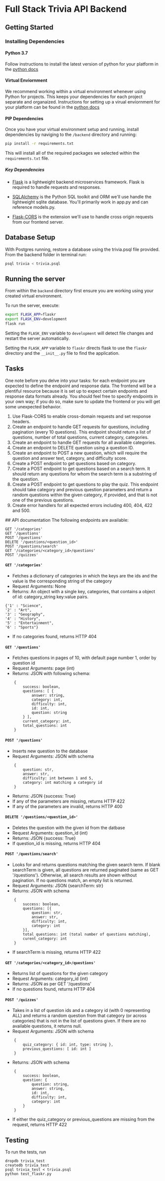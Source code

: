 # Full Stack Trivia API Backend

## Getting Started

### Installing Dependencies

#### Python 3.7

Follow instructions to install the latest version of python for your platform in the [python docs](https://docs.python.org/3/using/unix.html#getting-and-installing-the-latest-version-of-python)

#### Virtual Enviornment

We recommend working within a virtual environment whenever using Python for projects. This keeps your dependencies for each project separate and organaized. Instructions for setting up a virual enviornment for your platform can be found in the [python docs](https://packaging.python.org/guides/installing-using-pip-and-virtual-environments/)

#### PIP Dependencies

Once you have your virtual environment setup and running, install dependencies by naviging to the `/backend` directory and running:

```bash
pip install -r requirements.txt
```

This will install all of the required packages we selected within the `requirements.txt` file.

##### Key Dependencies

- [Flask](http://flask.pocoo.org/)  is a lightweight backend microservices framework. Flask is required to handle requests and responses.

- [SQLAlchemy](https://www.sqlalchemy.org/) is the Python SQL toolkit and ORM we'll use handle the lightweight sqlite database. You'll primarily work in app.py and can reference models.py. 

- [Flask-CORS](https://flask-cors.readthedocs.io/en/latest/#) is the extension we'll use to handle cross origin requests from our frontend server. 

## Database Setup
With Postgres running, restore a database using the trivia.psql file provided. From the backend folder in terminal run:
```bash
psql trivia < trivia.psql
```

## Running the server

From within the `backend` directory first ensure you are working using your created virtual environment.

To run the server, execute:

```bash
export FLASK_APP=flaskr
export FLASK_ENV=development
flask run
```

Setting the `FLASK_ENV` variable to `development` will detect file changes and restart the server automatically.

Setting the `FLASK_APP` variable to `flaskr` directs flask to use the `flaskr` directory and the `__init__.py` file to find the application. 

## Tasks

One note before you delve into your tasks: for each endpoint you are expected to define the endpoint and response data. The frontend will be a plentiful resource because it is set up to expect certain endpoints and response data formats already. You should feel free to specify endpoints in your own way; if you do so, make sure to update the frontend or you will get some unexpected behavior. 

1. Use Flask-CORS to enable cross-domain requests and set response headers. 
2. Create an endpoint to handle GET requests for questions, including pagination (every 10 questions). This endpoint should return a list of questions, number of total questions, current category, categories. 
3. Create an endpoint to handle GET requests for all available categories. 
4. Create an endpoint to DELETE question using a question ID. 
5. Create an endpoint to POST a new question, which will require the question and answer text, category, and difficulty score. 
6. Create a POST endpoint to get questions based on category. 
7. Create a POST endpoint to get questions based on a search term. It should return any questions for whom the search term is a substring of the question. 
8. Create a POST endpoint to get questions to play the quiz. This endpoint should take category and previous question parameters and return a random questions within the given category, if provided, and that is not one of the previous questions. 
9. Create error handlers for all expected errors including 400, 404, 422 and 500. 

## API documentation
The following endpoints are available:
```
GET '/categories'
GET '/questions'
POST '/questions'
DELETE '/questions/<question_id>'
POST '/questions/search'
GET '/categories/<category_id>/questions'
POST '/quizzes'
```

#### `GET '/categories'`
- Fetches a dictionary of categories in which the keys are the ids and the value is the corresponding string of the category
- Request Arguments: None
- Returns: An object with a single key, categories, that contains a object of id: category_string key:value pairs. 
```
{'1' : "Science",
'2' : "Art",
'3' : "Geography",
'4' : "History",
'5' : "Entertainment",
'6' : "Sports"}
```
- If no categories found, returns HTTP 404

#### `GET '/questions'`
- Fetches questions in pages of 10, with default page number 1, order by question id
- Request Arguments: page (int)
- Returns: JSON with following schema:
```
    {
        success: boolean,
        questions: [ {
            answer: string,
            category: int,
            difficulty: int,
            id: int,
            question: string
        } ],
        current_category: int,
        total_questions: int
    }
```

#### `POST '/questions'`
- Inserts new question to the database
- Request Arguments: JSON with schema
```
    {
        question: str,
        answer: str,
        difficulty: int between 1 and 5,
        category: int matching a category id
    }
```
- Returns: JSON {success: True}
- If any of the parameters are missing, returns HTTP 422
- If any of the parameters are invalid, returns HTTP 400

#### `DELETE '/questions/<question_id>'`
- Deletes the question with the given id from the datbase
- Request Arguments: question_id (int)
- Returns: JSON {success: True}
- If question_id is missing, returns HTTP 404

#### `POST '/questions/search'`
- Looks for and returns questions matching the given search term. If blank searchTerm is given, all questions are returned
  paginated (same as GET '/questions'). Otherwise, all search results are shown without pagination. If no questions match,
  an empty list is returned.
- Request Arguments: JSON {searchTerm: str}
- Returns: JSON with schema
``` 
    {
        success: boolean,
        questions: [{
            question: str,
            answer: str,
            difficulty: int,
            category: int
        }],
        total_questions: int (total number of questions matching),
        curent_category: int
    }
```
- If searchTerm is missing, returns HTTP 422

#### `GET '/categories/<category_id>/questions'`
- Returns list of questions for the given category
- Request Arguments: category_id (int)
- Returns: JSON as per GET '/questions'
- If no questions found, returns HTTP 404

#### `POST '/quizzes'`
- Takes in a list of question ids and a category id (with 0 representing ALL) and returns
  a random question from that category (or across categories) that is not in the list of
  questions given. If there are no available questions, it returns null.
- Request Arguments: JSON with schema
```
    {
        quiz_category: { id: int, type: string },
        previous_questions: [ id: int ]
    }
```
- Returns: JSON with schema
```
    {
        success: boolean,
        question: {
            question: string,
            answer: string,
            id: int,
            difficulty: int,
            category: int
        }
    }
```
- If either the quiz_category or previous_questions are missing from the request, returns HTTP 422


## Testing
To run the tests, run
```
dropdb trivia_test
createdb trivia_test
psql trivia_test < trivia.psql
python test_flaskr.py
```